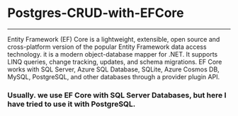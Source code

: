 # Postgres-CRUD-with-EFCore
--------------------

Entity Framework (EF) Core is a lightweight, extensible, open source and cross-platform version of the popular Entity Framework data access technology. it is a modern object-database mapper for .NET. It supports LINQ queries, change tracking, updates, and schema migrations. EF Core works with SQL Server, Azure SQL Database, SQLite, Azure Cosmos DB, MySQL, PostgreSQL, and other databases through a provider plugin API.

### Usually. we use EF Core with SQL Server Databases, but here I have tried to use it with PostgreSQL.
